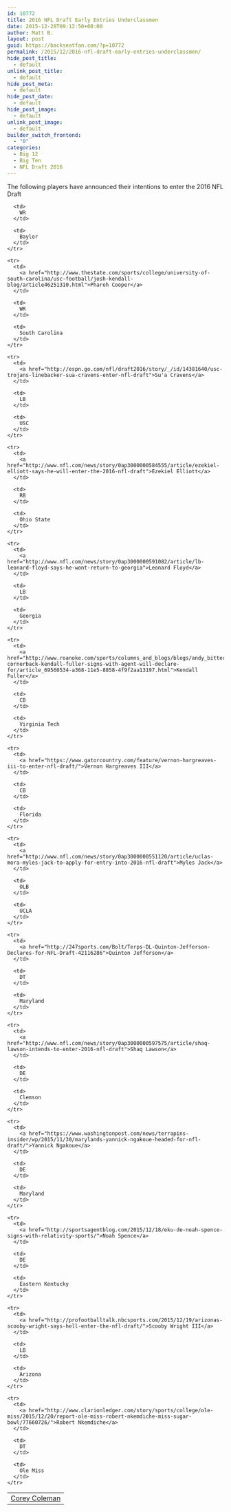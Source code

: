 ```yaml
---
id: 10772
title: 2016 NFL Draft Early Entries Underclassmen
date: 2015-12-20T09:12:50+00:00
author: Matt B.
layout: post
guid: https://backseatfan.com/?p=10772
permalink: /2015/12/2016-nfl-draft-early-entries-underclassmen/
hide_post_title:
  - default
unlink_post_title:
  - default
hide_post_meta:
  - default
hide_post_date:
  - default
hide_post_image:
  - default
unlink_post_image:
  - default
builder_switch_frontend:
  - "0"
categories:
  - Big 12
  - Big Ten
  - NFL Draft 2016
---
```


<div class="entry">
  <p>
    The following players have announced their intentions to enter the 2016 NFL Draft
  </p>

  <table style="height: 405px;" width="341">
    <tr>
      <td>
        <a href="http://sportsday.dallasnews.com/college-sports/baylorbears/2015/12/05/baylor-wr-corey-coleman-will-forego-senior-year-leave-early-nfl-draft">Corey Coleman</a>
      </td>

      <td>
        WR
      </td>

      <td>
        Baylor
      </td>
    </tr>

    <tr>
      <td>
        <a href="http://www.thestate.com/sports/college/university-of-south-carolina/usc-football/josh-kendall-blog/article46251310.html">Pharoh Cooper</a>
      </td>

      <td>
        WR
      </td>

      <td>
        South Carolina
      </td>
    </tr>

    <tr>
      <td>
        <a href="http://espn.go.com/nfl/draft2016/story/_/id/14381640/usc-trojans-linebacker-sua-cravens-enter-nfl-draft">Su'a Cravens</a>
      </td>

      <td>
        LB
      </td>

      <td>
        USC
      </td>
    </tr>

    <tr>
      <td>
        <a href="http://www.nfl.com/news/story/0ap3000000584555/article/ezekiel-elliott-says-he-will-enter-the-2016-nfl-draft">Ezekiel Elliott</a>
      </td>

      <td>
        RB
      </td>

      <td>
        Ohio State
      </td>
    </tr>

    <tr>
      <td>
        <a href="http://www.nfl.com/news/story/0ap3000000591082/article/lb-leonard-floyd-says-he-wont-return-to-georgia">Leonard Floyd</a>
      </td>

      <td>
        LB
      </td>

      <td>
        Georgia
      </td>
    </tr>

    <tr>
      <td>
        <a href="http://www.roanoke.com/sports/columns_and_blogs/blogs/andy_bitter_virginia_tech_football/hokies-cornerback-kendall-fuller-signs-with-agent-will-declare-for/article_69560534-a368-11e5-8858-4f9f2aa13197.html">Kendall Fuller</a>
      </td>

      <td>
        CB
      </td>

      <td>
        Virginia Tech
      </td>
    </tr>

    <tr>
      <td>
        <a href="https://www.gatorcountry.com/feature/vernon-hargreaves-iii-to-enter-nfl-draft/">Vernon Hargreaves III</a>
      </td>

      <td>
        CB
      </td>

      <td>
        Florida
      </td>
    </tr>

    <tr>
      <td>
        <a href="http://www.nfl.com/news/story/0ap3000000551120/article/uclas-mora-myles-jack-to-apply-for-entry-into-2016-nfl-draft">Myles Jack</a>
      </td>

      <td>
        OLB
      </td>

      <td>
        UCLA
      </td>
    </tr>

    <tr>
      <td>
        <a href="http://247sports.com/Bolt/Terps-DL-Quinton-Jefferson-Declares-for-NFL-Draft-42116286">Quinton Jefferson</a>
      </td>

      <td>
        DT
      </td>

      <td>
        Maryland
      </td>
    </tr>

    <tr>
      <td>
        <a href="http://www.nfl.com/news/story/0ap3000000597575/article/shaq-lawson-intends-to-enter-2016-nfl-draft">Shaq Lawson</a>
      </td>

      <td>
        DE
      </td>

      <td>
        Clemson
      </td>
    </tr>

    <tr>
      <td>
        <a href="https://www.washingtonpost.com/news/terrapins-insider/wp/2015/11/30/marylands-yannick-ngakoue-headed-for-nfl-draft/">Yannick Ngakoue</a>
      </td>

      <td>
        DE
      </td>

      <td>
        Maryland
      </td>
    </tr>

    <tr>
      <td>
        <a href="http://sportsagentblog.com/2015/12/18/eku-de-noah-spence-signs-with-relativity-sports/">Noah Spence</a>
      </td>

      <td>
        DE
      </td>

      <td>
        Eastern Kentucky
      </td>
    </tr>

    <tr>
      <td>
        <a href="http://profootballtalk.nbcsports.com/2015/12/19/arizonas-scooby-wright-says-hell-enter-the-nfl-draft/">Scooby Wright III</a>
      </td>

      <td>
        LB
      </td>

      <td>
        Arizona
      </td>
    </tr>

    <tr>
      <td>
        <a href="http://www.clarionledger.com/story/sports/college/ole-miss/2015/12/20/report-ole-miss-robert-nkemdiche-miss-sugar-bowl/77660726/">Robert Nkemdiche</a>
      </td>

      <td>
        DT
      </td>

      <td>
        Ole Miss
      </td>
    </tr>

  </table>
</div>
